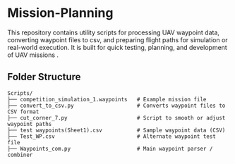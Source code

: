 # Mission-Planning
This repository contains utility scripts for processing UAV waypoint data, converting waypoint files to csv, and preparing flight paths for simulation or real-world execution. It is built for quick testing, planning, and development of UAV missions .


## Folder Structure

```text
Scripts/
├── competition_simulation_1.waypoints   # Example mission file
├── convert_to_csv.py                    # Converts waypoint files to CSV format
├── cut_corner_7.py                      # Script to smooth or adjust waypoint paths
├── test waypoints(Sheet1).csv           # Sample waypoint data (CSV)
├── Test_WP.csv                          # Alternate waypoint test file
├── Waypoints_com.py                     # Main waypoint parser / combiner
